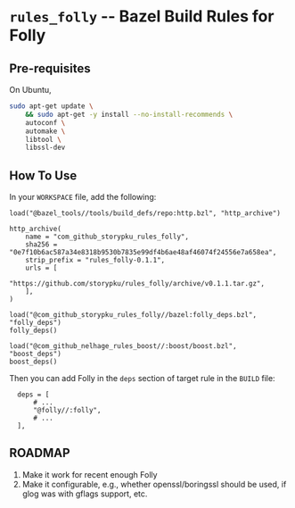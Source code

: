 # `rules_folly` -- Bazel Build Rules for Folly

## Pre-requisites

On Ubuntu,

```bash
sudo apt-get update \
    && sudo apt-get -y install --no-install-recommends \
    autoconf \
    automake \
    libtool \
    libssl-dev
```

## How To Use

In your `WORKSPACE` file, add the following:

```
load("@bazel_tools//tools/build_defs/repo:http.bzl", "http_archive")

http_archive(
    name = "com_github_storypku_rules_folly",
    sha256 = "0e7f10b6ac587a34e8318b9530b7835e99df4b6ae48af46074f24556e7a658ea",
    strip_prefix = "rules_folly-0.1.1",
    urls = [
        "https://github.com/storypku/rules_folly/archive/v0.1.1.tar.gz",
    ],
)

load("@com_github_storypku_rules_folly//bazel:folly_deps.bzl", "folly_deps")
folly_deps()

load("@com_github_nelhage_rules_boost//:boost/boost.bzl", "boost_deps")
boost_deps()
```

Then you can add Folly in the `deps` section of target rule in the `BUILD` file:

```
  deps = [
      # ...
      "@folly//:folly",
      # ...
  ],
```

## ROADMAP
1. Make it work for recent enough Folly
2. Make it configurable, e.g., whether openssl/boringssl should be used, if glog was with gflags support, etc.
